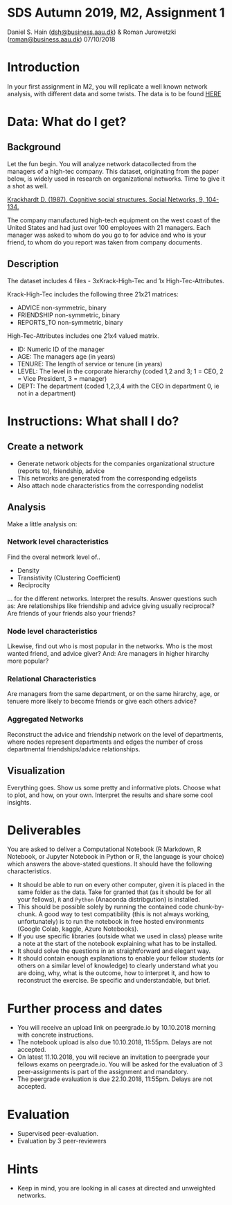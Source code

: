 # SDS Autumn 2019, M2, Assignment 1
Daniel S. Hain (<dsh@business.aau.dk>) & Roman Jurowetzki (<roman@business.aau.dk>)
07/10/2018

# Introduction

In your first assignment in M2, you will replicate a well known network analysis, with different data and some twists. The data is to be found [HERE](https://github.com/SDS-AAU/M2-2018/tree/master/assignments/assignment_1/data)
# Data: What do I get?

## Background

Let the fun begin. You will analyze network datacollected from the managers of a high-tec company. This dataset, originating from the paper below, is widely used in research on organizational networks. Time to give it a shot as well.

[Krackhardt D. (1987). Cognitive social structures. Social Networks, 9, 104-134.](https://www.andrew.cmu.edu/user/krack/documents/pubs/1987/1987%20Cognitive%20Social%20Structures.pdf)

The company manufactured high-tech equipment on the west coast of the United States and had just over 100 employees with 21 managers. Each manager was asked to whom do you go to for advice and who is your friend, to whom do you report was taken from company documents. 

## Description

The dataset includes 4 files - 3xKrack-High-Tec and 1x High-Tec-Attributes.

Krack-High-Tec includes the following three 21x21 matrices: 

* ADVICE non-symmetric, binary
* FRIENDSHIP non-symmetric, binary
* REPORTS_TO non-symmetric, binary

High-Tec-Attributes includes one 21x4 valued matrix.

* ID: Numeric ID of the manager
* AGE: The managers age (in years)
* TENURE:	The length of service or tenure (in years)
* LEVEL: The level in the corporate hierarchy (coded 1,2 and 3; 1 = CEO, 2 = Vice President, 3 = manager)
* DEPT: The department (coded 1,2,3,4 with the CEO in department 0, ie not in a department)

# Instructions: What shall I do?

## Create a network

* Generate network objects for the companies organizational structure (reports to), friendship, advice
* This networks are generated from the corresponding edgelists
* Also attach node characteristics from the corresponding nodelist

## Analysis

Make a little analysis on:

### Network level characteristics

Find the overal network level of..

* Density
* Transistivity (Clustering Coefficient)
* Reciprocity

... for the different networks. Interpret the results. Answer questions such as: Are relationships like friendship and advice giving usually reciprocal? Are friends of your friends also your friends?

### Node level characteristics

Likewise, find out who is most popular in the networks. Who is the most wanted friend, and advice giver? And: Are managers in higher hirarchy more popular?

### Relational Characteristics

Are managers from the same department, or on the same hirarchy, age, or tenuere more likely to become friends or give each others advice?

### Aggregated Networks

Reconstruct the advice and friendship network on the level of departments, where nodes represent departments and edges the number of cross departmental friendships/advice relationships.

## Visualization

Everything goes. Show us some pretty and informative plots. Choose what to plot, and how, on your own. Interpret the results and share some cool insights.


# Deliverables

You are asked to deliver a Computational Notebook (R Markdown, R Notebook, or Jupyter Notebook in Python or R, the language is your choice) which answers the above-stated questions. It should have the following characteristics.

* It should be able to run on every other computer, given it is placed in the same folder as the data. Take for granted that (as it should be for all your fellows), `R` and `Python` (Anaconda distribgution) is installed.
* This should be possible solely by running the contained code chunk-by-chunk. A good way to test compatibility (this is not always working, unfortunately) is to run the notebook in free hosted environments (Google Colab, kaggle, Azure Notebooks).
* If you use specific libraries (outside what we used in class) please write a note at the start of the notebook explaining what has to be installed.
* It should solve the questions in an straightforward and elegant way.
* It should contain enough explanations to enable your fellow students (or others on a similar level of knowledge) to clearly understand what you are doing, why, what is the outcome, how to interpret it, and how to reconstruct the exercise. Be specific and understandable, but brief.

# Further process and dates

* You will receive an upload link on peergrade.io by 10.10.2018 morning with concrete instructions.
* The notebook upload is also due 10.10.2018, 11:55pm. Delays are not accepted.
* On latest 11.10.2018, you will recieve an invitation to peergrade your fellows exams on peergrade.io. You will be asked for the evaluation of 3 peer-assignments is part of the assignment and mandatory.
* The peergrade evaluation is due 22.10.2018, 11:55pm. Delays are not accepted.

# Evaluation

* Supervised peer-evaluation.
* Evaluation by 3 peer-reviewers

# Hints

* Keep in mind, you are looking in all cases at directed and unweighted networks.
